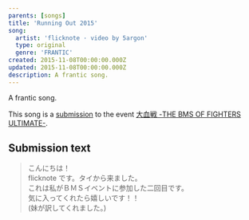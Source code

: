 ```yaml
---
parents: [songs]
title: 'Running Out 2015'
song:
  artist: 'flicknote · video by 5argon'
  type: original
  genre: 'FRANTIC'
created: 2015-11-08T00:00:00.000Z
updated: 2015-11-08T00:00:00.000Z
description: A frantic song.
---
```


A frantic song.

<template>
  <YouTube id="X6y2m09V4Hw" />
</template>

This song is a [submission](http://manbow.nothing.sh/event/event.cgi?action=More_def&num=155&event=104) to the event [大血戦 -THE BMS OF FIGHTERS ULTIMATE-](http://www.bmsoffighters.net/bofu_daikessen/index.html).

## Submission text

> こんにちは！ \
> flicknote です。タイから来ました。 \
> これは私がＢＭＳイベントに参加した二回目です。 \
> 気に入ってくれたら嬉しいです！！ \
> (妹が訳してくれました。)
